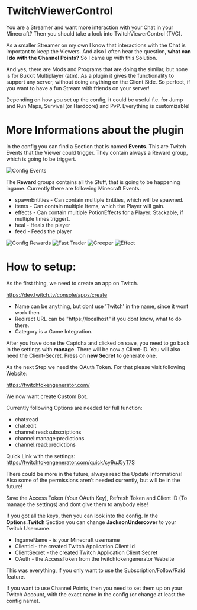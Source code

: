 # TwitchViewerControl
You are a Streamer and want more interaction with your Chat in your Minecraft?
Then you should take a look into TwitchViewerControl (TVC).

As a smaller Streamer on my own I know that interactions with the Chat is important to keep the Viewers.
And also I often hear the question, **what can I do with the Channel Points?**
So I came up with this Solution.

And yes, there are Mods and Programs that are doing the similar, but none is for Bukkit Multiplayer (atm).
As a plugin it gives the functionality to support any server, without doing anything on the Client Side.
So perfect, if you want to have a fun Stream with friends on your server!

Depending on how you set up the config, it could be useful f.e. for Jump and Run Maps, Survival (or Hardcore) and PvP.
Everything is customizable!

# More Informations about the plugin
In the config you can find a Section that is named **Events**.
This are Twitch Events that the Viewer could trigger.
They contain always a Reward group, which is going to be triggert.

![Config Events](https://i.ibb.co/68ghfgs/Bild-2022-03-18-082358.png)

The **Reward** groups contains all the Stuff, that is going to be happening ingame.
Currently there are following Minecraft Events:
- spawnEntities - Can contain multiple Entities, which will be spawned.
- items - Can contain multiple Items, which the Player will gain.
- effects - Can contain multiple PotionEffects for a Player. Stackable, if multiple times triggert.
- heal - Heals the player
- feed - Feeds the player

![Config Rewards](https://i.ibb.co/cTsPFPT/Bild-2022-03-18-082308.png)
![Fast Trader](https://i.ibb.co/7rzgRm1/Fast-Trader.png)
![Creeper](https://i.ibb.co/dBtkn26/Creeper.png)
![Effect](https://i.ibb.co/QnbF5qc/Effect.png)

# How to setup:
As the first thing, we need to create an app on Twitch.

https://dev.twitch.tv/console/apps/create

- Name can be anything, but dont use 'Twitch' in the name, since it wont work then
- Redirect URL can be "https://localhost" if you dont know, what to do there.
- Category is a Game Integration.

After you have done the Captcha and clicked on save, you need to go back in the settings with **manage**.
There will be now a Client-ID.
You will also need the Client-Secret. Press on **new Secret** to generate one.

As the next Step we need the OAuth Token.
For that please visit following Website:

https://twitchtokengenerator.com/

We now want create Custom Bot.

Currently following Options are needed for full function:
- chat:read
- chat:edit
- channel:read:subscriptions
- channel:manage:predictions
- channel:read:predictions

Quick Link with the settings: https://twitchtokengenerator.com/quick/cy9uJ5yT7S

There could be more in the future, always read the Update Informations!
Also some of the permissions aren't needed currently, but will be in the future!

Save the Access Token (Your OAuth Key), Refresh Token and Client ID (To manage the settings) and dont give them to anybody else!

If you got all the keys, then you can look into the config. In the **Options.Twitch** Section you can change **JacksonUndercover** to your Twitch Username.
- IngameName - is your Minecraft username
- ClientId - the created Twitch Application Client Id
- ClientSecret - the created Twitch Application Client Secret
- OAuth - the AccessToken from the twitchtokengenerator Website

This was everything, if you only want to use the Subscription/Follow/Raid feature.

If you want to use Channel Points, then you need to set them up on your Twitch Account, with the exact name in the config (or change at least the config name).


